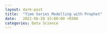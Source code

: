 ```yaml
---
layout: dark-post
title:  "Time Series Modelling with Prophet"
date:   2021-06-20 15:00:00 +0200
categories: Data Science
---
```

